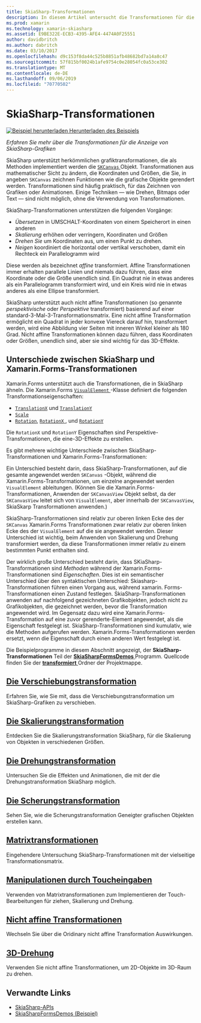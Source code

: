 ```yaml
---
title: SkiaSharp-Transformationen
description: In diesem Artikel untersucht die Transformationen für die Anzeige von Grafiken von SkiaSharp in Xamarin.Forms-Anwendungen und wird dies mit Beispielcode veranschaulicht.
ms.prod: xamarin
ms.technology: xamarin-skiasharp
ms.assetid: E9BE322E-ECB3-4395-AFE4-4474A0F25551
author: davidbritch
ms.author: dabritch
ms.date: 03/10/2017
ms.openlocfilehash: d9c153f8da44c525b8851afb48682bd7a14a8c47
ms.sourcegitcommit: 57f815bf0024b1afe9754c0e28054fc0a53ce302
ms.translationtype: MT
ms.contentlocale: de-DE
ms.lasthandoff: 09/06/2019
ms.locfileid: "70770502"
---
```

# <a name="skiasharp-transforms"></a>SkiaSharp-Transformationen

[![Beispiel herunterladen](~/media/shared/download.png) Herunterladen des Beispiels](https://docs.microsoft.com/samples/xamarin/xamarin-forms-samples/skiasharpforms-demos)

_Erfahren Sie mehr über die Transformationen für die Anzeige von SkiaSharp-Grafiken_

SkiaSharp unterstützt herkömmlichen grafiktransformationen, die als Methoden implementiert werden die [ `SKCanvas` ](xref:SkiaSharp.SKCanvas) Objekt. Transformationen aus mathematischer Sicht zu ändern, die Koordinaten und Größen, die Sie, in angeben `SKCanvas` zeichnen Funktionen wie die grafische Objekte gerendert werden. Transformationen sind häufig praktisch, für das Zeichnen von Grafiken oder Animationen. Einige Techniken &mdash; wie Drehen, Bitmaps oder Text &mdash; sind nicht möglich, ohne die Verwendung von Transformationen.

SkiaSharp-Transformationen unterstützen die folgenden Vorgänge:

- *Übersetzen* in UMSCHALT-Koordinaten von einem Speicherort in einen anderen
- *Skalierung* erhöhen oder verringern, Koordinaten und Größen
- *Drehen Sie* um Koordinaten aus, um einen Punkt zu drehen.
- *Neigen* koordiniert die horizontal oder vertikal verschoben, damit ein Rechteck ein Parallelogramm wird

Diese werden als bezeichnet *affine* transformiert. Affine Transformationen immer erhalten parallele Linien und niemals dazu führen, dass eine Koordinate oder die Größe unendlich sind. Ein Quadrat nie in etwas anderes als ein Parallelogramm transformiert wird, und ein Kreis wird nie in etwas anderes als eine Ellipse transformiert.

SkiaSharp unterstützt auch nicht affine Transformationen (so genannte *perspektivische* oder *Perspektive* transformiert) basierend auf einer standard-3-Mal-3-Transformationsmatrix. Eine nicht affine Transformation ermöglicht ein Quadrat in jeder konvexe Viereck darauf hin, transformiert werden, wird eine Abbildung vier Seiten mit inneren Winkel kleiner als 180 Grad. Nicht affine Transformationen können dazu führen, dass Koordinaten oder Größen, unendlich sind, aber sie sind wichtig für das 3D-Effekte.

## <a name="differences-between-skiasharp-and-xamarinforms-transforms"></a>Unterschiede zwischen SkiaSharp und Xamarin.Forms-Transformationen

Xamarin.Forms unterstützt auch die Transformationen, die in SkiaSharp ähneln. Die Xamarin.Forms [ `VisualElement` ](xref:Xamarin.Forms.VisualElement) -Klasse definiert die folgenden Transformationseigenschaften:

- [`TranslationX`](xref:Xamarin.Forms.VisualElement.TranslationX) und [`TranslationY`](xref:Xamarin.Forms.VisualElement.TranslationY)
- [`Scale`](xref:Xamarin.Forms.VisualElement.Scale)
- [`Rotation`](xref:Xamarin.Forms.VisualElement.Rotation), [ `RotationX` ](xref:Xamarin.Forms.VisualElement.RotationX), und [`RotationY`](xref:Xamarin.Forms.VisualElement.RotationY)

Die `RotationX` und `RotationY` Eigenschaften sind Perspektive-Transformationen, die eine-3D-Effekte zu erstellen.

Es gibt mehrere wichtige Unterschiede zwischen SkiaSharp-Transformationen und Xamarin.Forms-Transformationen:

Ein Unterschied besteht darin, dass SkiaSharp-Transformationen, auf die gesamte angewendet werden `SKCanvas` -Objekt, während die Xamarin.Forms-Transformationen, um einzelne angewendet werden `VisualElement` ableitungen. (Können Sie die Xamarin.Forms-Transformationen, Anwenden der `SKCanvasView` Objekt selbst, da der `SKCanvasView` leitet sich von `VisualElement`, aber innerhalb der `SKCanvasView`, SkiaSkarp Transformationen anwenden.)

SkiaSharp-Transformationen sind relativ zur oberen linken Ecke des der `SKCanvas` Xamarin.Forms Transformationen zwar relativ zur oberen linken Ecke des der `VisualElement` auf die sie angewendet werden. Dieser Unterschied ist wichtig, beim Anwenden von Skalierung und Drehung transformiert werden, da diese Transformationen immer relativ zu einem bestimmten Punkt enthalten sind.

Der wirklich große Unterschied besteht darin, dass SKiaSharp-Transformationen sind *Methoden* während der Xamarin.Forms-Transformationen sind *Eigenschaften*. Dies ist ein semantischer Unterschied über den syntaktischen Unterschied: Skiasharp-Transformationen führen einen Vorgang aus, während xamarin. Forms-Transformationen einen Zustand festlegen. SkiaSharp-Transformationen anwenden auf nachfolgend gezeichneten Grafikobjekten, jedoch nicht zu Grafikobjekten, die gezeichnet werden, bevor die Transformation angewendet wird. Im Gegensatz dazu wird eine Xamarin.Forms-Transformation auf eine zuvor gerenderte-Element angewendet, als die Eigenschaft festgelegt ist. SkiaSharp-Transformationen sind kumulativ, wie die Methoden aufgerufen werden. Xamarin.Forms-Transformationen werden ersetzt, wenn die Eigenschaft durch einen anderen Wert festgelegt ist.

Die Beispielprogramme in diesem Abschnitt angezeigt, der **SkiaSharp-Transformationen** Teil der [ **SkiaSharpFormsDemos** ](https://docs.microsoft.com/samples/xamarin/xamarin-forms-samples/skiasharpforms-demos) Programm. Quellcode finden Sie der [ **transformiert** ](https://github.com/xamarin/xamarin-forms-samples/tree/master/SkiaSharpForms/Demos/Demos/SkiaSharpFormsDemos/Transforms) Ordner der Projektmappe.

## <a name="the-translate-transformtranslatemd"></a>[Die Verschiebungstransformation](translate.md)

Erfahren Sie, wie Sie mit, dass die Verschiebungstransformation um SkiaSharp-Grafiken zu verschieben.

## <a name="the-scale-transformscalemd"></a>[Die Skalierungstransformation](scale.md)

Entdecken Sie die Skalierungstransformation SkiaSharp, für die Skalierung von Objekten in verschiedenen Größen.

## <a name="the-rotate-transformrotatemd"></a>[Die Drehungstransformation](rotate.md)

Untersuchen Sie die Effekten und Animationen, die mit der die Drehungstransformation SkiaSharp möglich.

## <a name="the-skew-transformskewmd"></a>[Die Scherungstransformation](skew.md)

Sehen Sie, wie die Scherungstransformation Geneigter grafischen Objekten erstellen kann.

## <a name="matrix-transformsmatrixmd"></a>[Matrixtransformationen](matrix.md)

Eingehendere Untersuchung SkiaSharp-Transformationen mit der vielseitige Transformationsmatrix.

## <a name="touch-manipulationstouchmd"></a>[Manipulationen durch Toucheingaben](touch.md)

Verwenden von Matrixtransformationen zum Implementieren der Touch-Bearbeitungen für ziehen, Skalierung und Drehung.

## <a name="non-affine-transformsnon-affinemd"></a>[Nicht affine Transformationen](non-affine.md)

Wechseln Sie über die Oridinary nicht affine Transformation Auswirkungen.

## <a name="3d-rotation3d-rotationmd"></a>[3D-Drehung](3d-rotation.md)

Verwenden Sie nicht affine Transformationen, um 2D-Objekte im 3D-Raum zu drehen.

## <a name="related-links"></a>Verwandte Links

- [SkiaSharp-APIs](https://docs.microsoft.com/dotnet/api/skiasharp)
- [SkiaSharpFormsDemos (Beispiel)](https://docs.microsoft.com/samples/xamarin/xamarin-forms-samples/skiasharpforms-demos)

